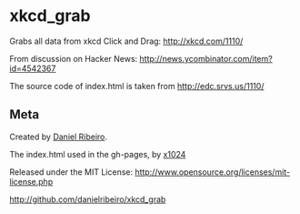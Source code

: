 xkcd_grab
=========

Grabs all data from xkcd Click and Drag: http://xkcd.com/1110/

From discussion on Hacker News: http://news.ycombinator.com/item?id=4542367

The source code of index.html is taken from http://edc.srvs.us/1110/


Meta
----

Created by [Daniel Ribeiro](http://metaphysicaldeveloper.wordpress.com/about-me).

The index.html used in the gh-pages, by [x1024](https://github.com/x1024)

Released under the MIT License: http://www.opensource.org/licenses/mit-license.php

http://github.com/danielribeiro/xkcd_grab
